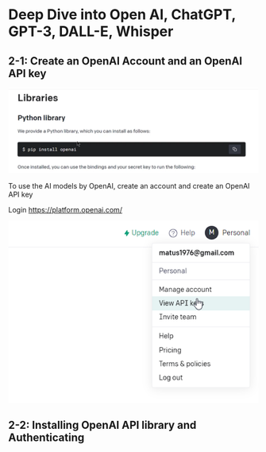 # Deep Dive into Open AI, ChatGPT, GPT-3, DALL-E, Whisper

## 2-1: Create an OpenAI Account and an OpenAI API key

![image-20230317214946711](./image-20230317214946711.png)

To use the AI models by OpenAI, create an account and create an OpenAI API key

Login https://platform.openai.com/

![image-20230317215352678](./image-20230317215352678.png)

## 2-2: Installing OpenAI API library and Authenticating

